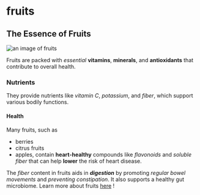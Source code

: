 # fruits
## The Essence of Fruits

![an image of fruits](https://media.istockphoto.com/id/529664572/photo/fruit-background.webp?s=2048x2048&w=is&k=20&c=HiIyGSEi1Zfo4Ccalx1HJmFkqvQ4gcGasOUDuCjrfCA=) 

Fruits are packed with *essential* **vitamins**, **minerals**, and **antioxidants** that contribute to overall health. 

### Nutrients

They provide nutrients like *vitamin C*, *potassium*, and *fiber*, which support various bodily functions.

#### Health

Many fruits, such as 
- berries
- citrus fruits
- apples,
  contain **heart-healthy** compounds like *flavonoids* and *soluble fiber* that can help **lower** the risk of heart disease.

The *fiber* content in fruits aids in ***digestion*** by promoting *regular bowel movements* and *preventing constipation*. It also supports a healthy gut microbiome.
Learn more about fruits [here](https://www.medicalnewstoday.com/articles/324431) !
